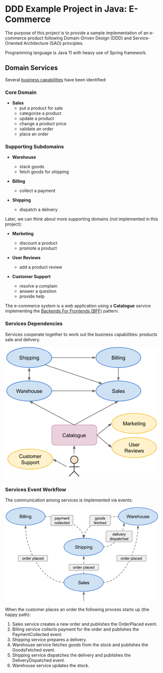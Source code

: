 # DDD Example Project in Java: E-Commerce

The purpose of this project is to provide a sample implementation of an e-commerce product following Domain-Driven Design (DDD) and Service-Oriented Architecture (SAO) principles.

Programming language is Java 11 with heavy use of Spring framework.

## Domain Services

Several [business capabilities][1] have been identified:

### Core Domain

- **Sales**
  - put a product for sale
  - categorize a product
  - update a product
  - change a product price
  - validate an order
  - place an order
  
### Supporting Subdomains
  
- **Warehouse**
  - stack goods
  - fetch goods for shipping
  
- **Billing**
  - collect a payment

- **Shipping**
  - dispatch a delivery

Later, we can think about more supporting domains (not implemented in this project):

- **Marketing**
  - discount a product
  - promote a product
  
- **User Reviews**
  - add a product review
  
- **Customer Support**
  - resolve a complain
  - answer a question
  - provide help
  
The e-commerce system is a web application using a **Catalogue** service implementing the [Backends For Frontends (BFF)][2] pattern.

### Services Dependencies

Services cooperate together to work out the business capabilities: products sale and delivery.

![Service Dependencies](services-dependencies.png)

### Services Event Workflow

The communication among services is implemented via events:

![Service Event Workflow](services-event-workflow.png)

When the customer places an order the following process starts up (the happy path):

1. Sales service creates a new order and publishes the OrderPlaced event.
2. Billing service collects payment for the order and publishes the PaymentCollected event.
2. Shipping service prepares a delivery.
2. Warehouse service fetches goods from the stock and publishes the GoodsFetched event.
3. Shipping service dispatches the delivery and publishes the DeliveryDispatched event.
4. Warehouse service updates the stock.

[1]: http://bill-poole.blogspot.com/2008/07/value-chain-analysis.html
[2]: https://samnewman.io/patterns/architectural/bff/
